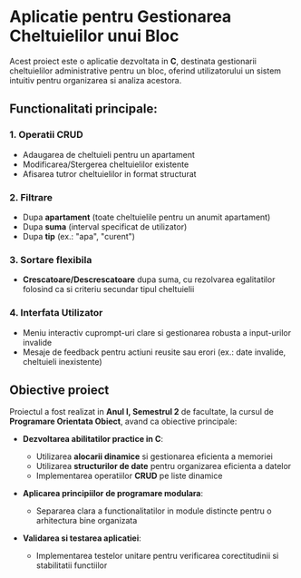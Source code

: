 # Aplicatie pentru Gestionarea Cheltuielilor unui Bloc


  Acest proiect este o aplicatie dezvoltata in **C**, destinata gestionarii cheltuielilor administrative pentru un bloc, oferind utilizatorului un sistem intuitiv pentru organizarea si analiza acestora.


## Functionalitati principale:

### 1. Operatii CRUD
-  Adaugarea de cheltuieli pentru un apartament
-  Modificarea/Stergerea cheltuielilor existente
-  Afisarea tutror cheltuielilor in format structurat

### 2. Filtrare
- Dupa **apartament** (toate cheltuielile pentru un anumit apartament)
- Dupa **suma** (interval specificat de utilizator)
- Dupa **tip** (ex.: "apa", "curent")

### 3. Sortare flexibila
-  **Crescatoare/Descrescatoare** dupa suma, cu rezolvarea egalitatilor folosind ca si criteriu secundar tipul cheltuielii

### 4. Interfata Utilizator
-  Meniu interactiv cuprompt-uri clare si gestionarea robusta a input-urilor invalide
-  Mesaje de feedback pentru actiuni reusite sau erori (ex.: date invalide, cheltuieli inexistente)


## Obiective proiect

  Proiectul a fost realizat in **Anul I, Semestrul 2** de facultate, la cursul de **Programare Orientata Obiect**, avand ca obiective principale:

-  **Dezvoltarea abilitatilor practice in C**:
    -  Utilizarea **alocarii dinamice** si gestionarea eficienta a memoriei
    -  Utilizarea **structurilor de date** pentru organizarea eficienta a datelor
    -  Implementarea operatiilor **CRUD** pe liste dinamice

-  **Aplicarea principiilor de programare modulara**:
    -  Separarea clara a functionalitatilor in module distincte pentru o arhitectura bine organizata

-  **Validarea si testarea aplicatiei**:
    -  Implementarea testelor unitare pentru verificarea corectitudinii si stabilitatii functiilor
  
